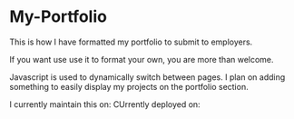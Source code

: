 # My-Portfolio

This is how I have formatted my portfolio to submit to employers. 

If you want use use it to format your own, you are more than welcome. 

Javascript is used to dynamically switch between pages. 
I plan on adding something to easily display my projects on the portfolio section.

I currently maintain this on:
CUrrently deployed on:
